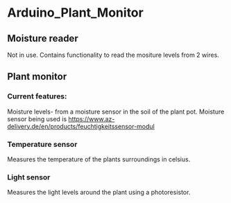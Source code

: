 # Arduino_Plant_Monitor

## Moisture reader 
Not in use. Contains functionality to read the mositure levels from 2 wires.

## Plant monitor

### Current features:
Moisture levels- from a moisture sensor in the soil of the plant pot. 
Moisture sensor being used is https://www.az-delivery.de/en/products/feuchtigkeitssensor-modul

### Temperature sensor
Measures the temperature of the plants surroundings in celsius.

### Light sensor
Measures the light levels around the plant using a photoresistor.




